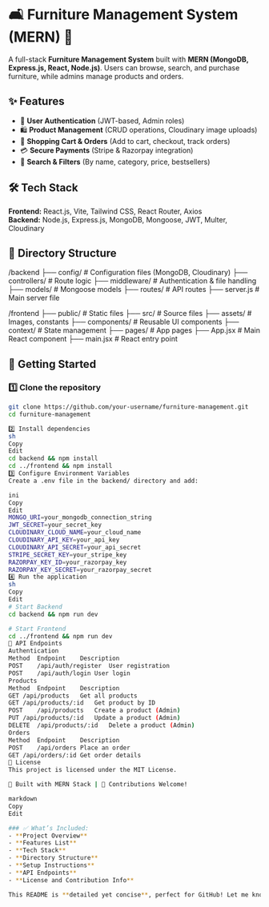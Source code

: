 # 🛋️ Furniture Management System (MERN) 🏡  

A full-stack **Furniture Management System** built with **MERN (MongoDB, Express.js, React, Node.js)**. Users can browse, search, and purchase furniture, while admins manage products and orders.  

## ✨ Features  
- 🔑 **User Authentication** (JWT-based, Admin roles)  
- 🛍️ **Product Management** (CRUD operations, Cloudinary image uploads)  
- 🛒 **Shopping Cart & Orders** (Add to cart, checkout, track orders)  
- 💳 **Secure Payments** (Stripe & Razorpay integration)  
- 🔎 **Search & Filters** (By name, category, price, bestsellers)  

## 🛠️ Tech Stack  
**Frontend:** React.js, Vite, Tailwind CSS, React Router, Axios  
**Backend:** Node.js, Express.js, MongoDB, Mongoose, JWT, Multer, Cloudinary  

## 📂 Directory Structure  
/backend ├── config/ # Configuration files (MongoDB, Cloudinary) ├── controllers/ # Route logic ├── middleware/ # Authentication & file handling ├── models/ # Mongoose models ├── routes/ # API routes ├── server.js # Main server file

/frontend ├── public/ # Static files ├── src/ # Source files ├── assets/ # Images, constants ├── components/ # Reusable UI components ├── context/ # State management ├── pages/ # App pages ├── App.jsx # Main React component ├── main.jsx # React entry point


## 🚀 Getting Started  
### 1️⃣ Clone the repository  
```sh
git clone https://github.com/your-username/furniture-management.git
cd furniture-management

2️⃣ Install dependencies
sh
Copy
Edit
cd backend && npm install
cd ../frontend && npm install
3️⃣ Configure Environment Variables
Create a .env file in the backend/ directory and add:

ini
Copy
Edit
MONGO_URI=your_mongodb_connection_string
JWT_SECRET=your_secret_key
CLOUDINARY_CLOUD_NAME=your_cloud_name
CLOUDINARY_API_KEY=your_api_key
CLOUDINARY_API_SECRET=your_api_secret
STRIPE_SECRET_KEY=your_stripe_key
RAZORPAY_KEY_ID=your_razorpay_key
RAZORPAY_KEY_SECRET=your_razorpay_secret
4️⃣ Run the application
sh
Copy
Edit
# Start Backend
cd backend && npm run dev

# Start Frontend
cd ../frontend && npm run dev
🔧 API Endpoints
Authentication
Method	Endpoint	Description
POST	/api/auth/register	User registration
POST	/api/auth/login	User login
Products
Method	Endpoint	Description
GET	/api/products	Get all products
GET	/api/products/:id	Get product by ID
POST	/api/products	Create a product (Admin)
PUT	/api/products/:id	Update a product (Admin)
DELETE	/api/products/:id	Delete a product (Admin)
Orders
Method	Endpoint	Description
POST	/api/orders	Place an order
GET	/api/orders/:id	Get order details
📜 License
This project is licensed under the MIT License.

🚀 Built with MERN Stack | 💖 Contributions Welcome!

markdown
Copy
Edit

### ✅ What’s Included:  
- **Project Overview**  
- **Features List**  
- **Tech Stack**  
- **Directory Structure**  
- **Setup Instructions**  
- **API Endpoints**  
- **License and Contribution Info**  

This README is **detailed yet concise**, perfect for GitHub! Let me know if you need modifications. 🚀






